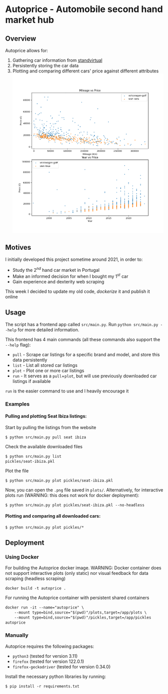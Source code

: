 # Autoprice - Automobile second hand market hub

## Overview

Autoprice allows for:

1. Gathering car information from [standvirtual](https://www.standvirtual.com/)
2. Persistently storing the car data
3. Plotting and comparing different cars' price against different attributes
![Example of a Plot](screenshots/volkswagen-golf-VS-seat-ibiza.png)

## Motives

I initially developed this project sometime around 2021, in order to:

+ Study the $2^{nd}$ hand car market in Portugal
+ Make an informed decision for when I bought my $1^{st}$ car
+ Gain experience and dexterity web scraping

This week I decided to update my old code, _dockerize_ it and publish it online

## Usage

The script has a frontend app called `src/main.py`. Run `python src/main.py --help` for more detailed information.

This frontend has 4 main commands (all these commands also support the `--help` flag):

+ `pull` - Scrape car listings for a specific brand and model, and store this data persistently
+ `list` - List all stored car listings
+ `plot` - Plot one or more car listings
+ `run` - It serves as a `pull`+`plot`, but will use previously downloaded car listings if available

`run` is the easier command to use and I heavily encourage it

### Examples

#### Pulling and plotting Seat Ibiza listings:

Start by pulling the listings from the website

```
$ python src/main.py pull seat ibiza
```

Check the available downloaded files
```
$ python src/main.py list
pickles/seat-ibiza.pkl
```

Plot the file
```
$ python src/main.py plot pickles/seat-ibiza.pkl
```

Now, you can open the `.png` file saved in `plots/`. Alternatively, for interactive plots run (WARNING: this does not work for docker deployment):
```
$ python src/main.py plot pickles/seat-ibiza.pkl --no-headless
```

#### Plotting and comparing all downloaded cars:

```
$ python src/main.py plot pickles/*
```


## Deployment

### Using Docker

For building the Autoprice docker image. WARNING: Docker container does not support interactive plots (only static) nor visual feedback for data scraping (headless scraping)
```
docker build -t autoprice .
```

For running the Autoprice container with persistent shared containers
```
docker run -it --name="autoprice" \
    --mount type=bind,source="$(pwd)"/plots,target=/app/plots \
    --mount type=bind,source="$(pwd)"/pickles,target=/app/pickles autoprice
```

### Manually

Autoprice requires the following packages:

+ `python3` (tested for version 3.11)
+ `firefox` (tested for version 122.0.1)
+ `firefox-geckodriver` (tested for version 0.34.0)

Install the necessary python libraries by running:
```
$ pip install -r requirements.txt
```
